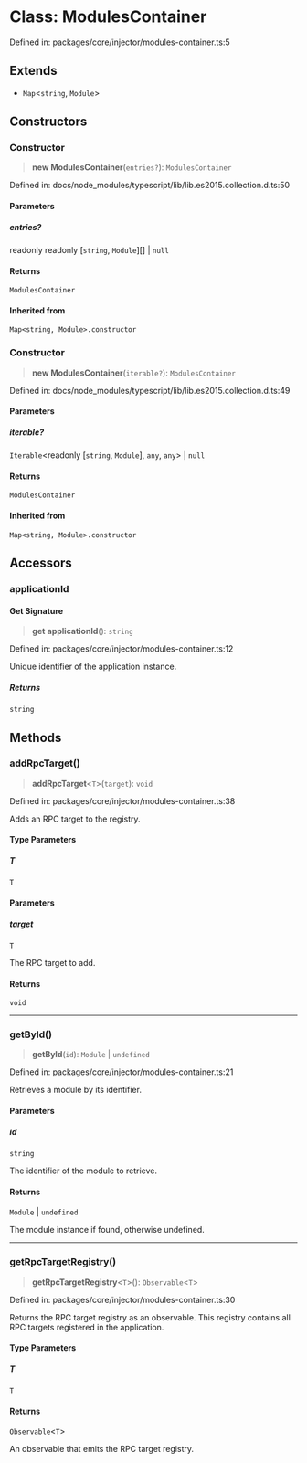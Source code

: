 # Class: ModulesContainer

Defined in: packages/core/injector/modules-container.ts:5

## Extends

- `Map`\<`string`, `Module`\>

## Constructors

### Constructor

> **new ModulesContainer**(`entries?`): `ModulesContainer`

Defined in: docs/node\_modules/typescript/lib/lib.es2015.collection.d.ts:50

#### Parameters

##### entries?

readonly readonly \[`string`, `Module`\][] | `null`

#### Returns

`ModulesContainer`

#### Inherited from

`Map<string, Module>.constructor`

### Constructor

> **new ModulesContainer**(`iterable?`): `ModulesContainer`

Defined in: docs/node\_modules/typescript/lib/lib.es2015.collection.d.ts:49

#### Parameters

##### iterable?

`Iterable`\<readonly \[`string`, `Module`\], `any`, `any`\> | `null`

#### Returns

`ModulesContainer`

#### Inherited from

`Map<string, Module>.constructor`

## Accessors

### applicationId

#### Get Signature

> **get** **applicationId**(): `string`

Defined in: packages/core/injector/modules-container.ts:12

Unique identifier of the application instance.

##### Returns

`string`

## Methods

### addRpcTarget()

> **addRpcTarget**\<`T`\>(`target`): `void`

Defined in: packages/core/injector/modules-container.ts:38

Adds an RPC target to the registry.

#### Type Parameters

##### T

`T`

#### Parameters

##### target

`T`

The RPC target to add.

#### Returns

`void`

***

### getById()

> **getById**(`id`): `Module` \| `undefined`

Defined in: packages/core/injector/modules-container.ts:21

Retrieves a module by its identifier.

#### Parameters

##### id

`string`

The identifier of the module to retrieve.

#### Returns

`Module` \| `undefined`

The module instance if found, otherwise undefined.

***

### getRpcTargetRegistry()

> **getRpcTargetRegistry**\<`T`\>(): `Observable`\<`T`\>

Defined in: packages/core/injector/modules-container.ts:30

Returns the RPC target registry as an observable.
This registry contains all RPC targets registered in the application.

#### Type Parameters

##### T

`T`

#### Returns

`Observable`\<`T`\>

An observable that emits the RPC target registry.
